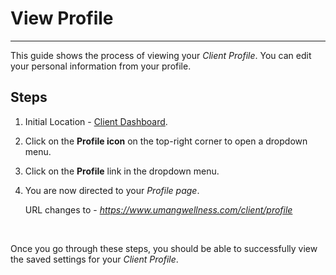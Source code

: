 # View Profile

---

This guide shows the process of viewing your _Client Profile_. You can edit your personal information from your profile.

## Steps

1. Initial Location - [Client Dashboard](https://www.umangwellness.com/client/dashboard).

2. Click on the **Profile icon** on the top-right corner to open a dropdown menu.

3. Click on the **Profile** link in the dropdown menu.

4. You are now directed to your _Profile page_.

    URL changes to - _https://www.umangwellness.com/client/profile_

    <br/>

Once you go through these steps, you should be able to successfully view the saved settings for your _Client Profile_.